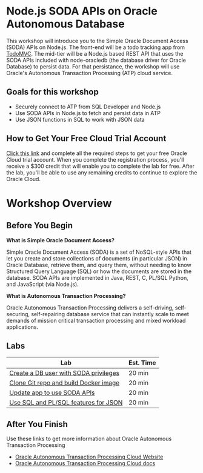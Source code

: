 # Node.js SODA APIs on Oracle Autonomous Database

This workshop will introduce you to the Simple Oracle Document Access (SODA) APIs on Node.js. The front-end will be a todo tracking app from [TodoMVC](http://todomvc.com/). The mid-tier will be a Node.js based REST API that uses the SODA APIs included with node-oracledb (the database driver for Oracle Database) to persist data. For that persistance, the workshop will use Oracle's Autonomous Transaction Processing (ATP) cloud service.

## Goals for this workshop

- Securely connect to ATP from SQL Developer and Node.js
- Use SODA APIs in Node.js to fetch and persist data in ATP
- Use JSON functions in SQL to work with JSON data

## How to Get Your Free Cloud Trial Account
[Click this link](https://myservices.us.oraclecloud.com/mycloud/signup?language=en&sourceType=:ex:tb:::RC_NAMK181011P00041:ATPHOL&SC=:ex:tb:::RC_NAMK181011P00041:ATPHOL&pcode=NAMK181011P00041) and complete all the required steps to get your free Oracle Cloud trial account. When you complete the registration process, you'll receive a $300 credit that will enable you to complete the lab for free. After the lab, you'll be able to use any remaining credits to continue to explore the Oracle Cloud.

# Workshop Overview

## Before You Begin

**What is Simple Oracle Document Access?**

Simple Oracle Document Access (SODA) is a set of NoSQL-style APIs that let you create and store collections of documents (in particular JSON) in Oracle Database, retrieve them, and query them, without needing to know Structured Query Language (SQL) or how the documents are stored in the database. SODA APIs are implemented in Java, REST, C, PL/SQL Python, and JavaScript (via Node.js).

**What is Autonomous Transaction Processing?**

Oracle Autonomous Transaction Processing delivers a self-driving, self-securing, self-repairing database service that can instantly scale to meet demands of mission critical transaction processing and mixed workload applications.  

## Labs

| Lab | Est. Time |
| -   | -         |
| [Create a DB user with SODA privileges](1-create-db-user-with-soda-privs.md) | 20 min |
| [Clone Git repo and build Docker image](2-clone-git-repo-and-build-docker-image.md) | 20 min |
| [Update app to use SODA APIs](3-update-app-to-use-soda-apis.md) | 20 min |
| [Use SQL and PL/SQL features for JSON](4-use-sql-and-plsql-features-for-json.md) | 20 min |

## After You Finish

Use these links to get more information about Oracle Autonomous Transaction Processing

- [Oracle Autonomous Transaction Processing Cloud Website](https://www.oracle.com/database/autonomous-transaction-processing.html)
- [Oracle Autonomous Transaction Processing Cloud docs](https://docs.oracle.com/en/cloud/paas/atp-cloud/index.html)